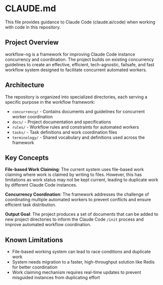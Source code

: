# CLAUDE.md

This file provides guidance to Claude Code (claude.ai/code) when working with code in this repository.

## Project Overview

workflow-ng is a framework for improving Claude Code instance concurrency and coordination. The project builds on existing concurrency guidelines to create an effective, efficient, tech-agnostic, failsafe, and fast workflow system designed to facilitate concurrent automated workers.

## Architecture

The repository is organized into specialized directories, each serving a specific purpose in the workflow framework:

- `concurrency/` - Contains documents and guidelines for concurrent worker coordination
- `docs/` - Project documentation and specifications  
- `rules/` - Workflow rules and constraints for automated workers
- `tasks/` - Task definitions and work coordination files
- `terminology/` - Shared vocabulary and definitions used across the framework

## Key Concepts

**File-based Work Claiming**: The current system uses file-based work claiming where work is claimed by writing to files. However, this has limitations as work status may not be kept current, leading to duplicate work by different Claude Code instances.

**Concurrency Coordination**: The framework addresses the challenge of coordinating multiple automated workers to prevent conflicts and ensure efficient task distribution.

**Output Goal**: The project produces a set of documents that can be added to new project directories to inform the Claude Code `/init` process and improve automated workflow coordination.

## Known Limitations

- File-based working system can lead to race conditions and duplicate work
- System needs migration to a faster, high-throughput solution like Redis for better coordination
- Work claiming mechanism requires real-time updates to prevent misguided instances from duplicating effort
